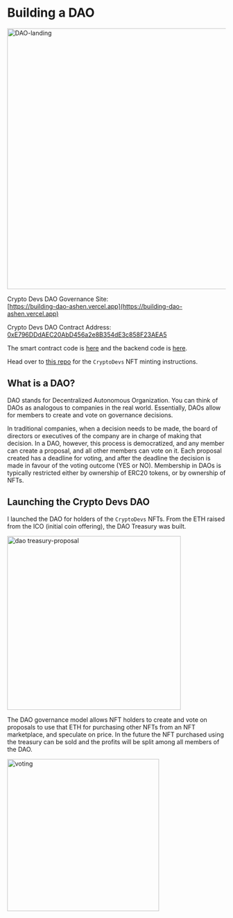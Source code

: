 # Building a DAO

<img width="600" alt="DAO-landing" src="https://user-images.githubusercontent.com/56278409/177903099-d3bd55df-bf56-4a29-834c-0f0d4225fe27.png">

Crypto Devs DAO Governance Site:<br>
[https://building-dao-ashen.vercel.app](https://building-dao-ashen.vercel.app)

Crypto Devs DAO Contract Address:<br>
[0xE796DDdAEC20AbD456a2e8B354dE3c858F23AEA5](https://rinkeby.etherscan.io/address/0xE796DDdAEC20AbD456a2e8B354dE3c858F23AEA5)

The smart contract code is [here](https://github.com/theekrystallee/building-DAO/blob/main/hardhat-tutorial/contracts/CryptoDevsDAO.sol) and the backend code is [here](https://github.com/theekrystallee/building-DAO/blob/main/my-app/pages/index.js).

Head over to [this repo](https://github.com/theekrystallee/nft-collections) for the `CryptoDevs` NFT minting instructions.

## What is a DAO?

DAO stands for Decentralized Autonomous Organization. You can think of DAOs as analogous to companies in the real world. Essentially, DAOs allow for members to create and vote on governance decisions.

In traditional companies, when a decision needs to be made, the board of directors or executives of the company are in charge of making that decision. In a DAO, however, this process is democratized, and any member can create a proposal, and all other members can vote on it. Each proposal created has a deadline for voting, and after the deadline the decision is made in favour of the voting outcome (YES or NO). Membership in DAOs is typically restricted either by ownership of ERC20 tokens, or by ownership of NFTs.

## Launching the Crypto Devs DAO
I launched the DAO for holders of the `CryptoDevs` NFTs. From the ETH raised from the ICO (initial coin offering), the DAO Treasury was built. 

<img width="400" alt="dao treasury-proposal" src="https://user-images.githubusercontent.com/56278409/177909117-87c01343-1f4a-4d9e-99f2-867acc00c88f.png">

The DAO governance model allows NFT holders to create and vote on proposals to use that ETH for purchasing other NFTs from an NFT marketplace, and speculate on price. In the future the NFT purchased using the treasury can be sold and the profits will be split among all members of the DAO.

<img width="350" alt="voting" src="https://user-images.githubusercontent.com/56278409/177904322-d59e4b4c-ebac-4cab-8d54-f21da197a945.png">


